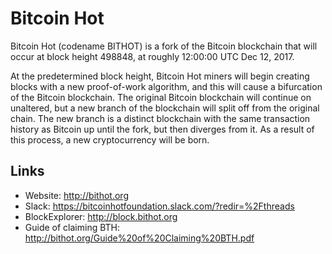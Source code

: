 # Bitcoin Hot

Bitcoin Hot (codename BITHOT) is a fork of the Bitcoin blockchain that will occur at block height 498848, at roughly 12:00:00 UTC Dec 12, 2017.

At the predetermined block height, Bitcoin Hot miners will begin creating blocks with a new proof-of-work algorithm, and this will cause a bifurcation of the Bitcoin blockchain. The original Bitcoin blockchain will continue on unaltered, but a new branch of the blockchain will split off from the original chain. The new branch is a distinct blockchain with the same transaction history as Bitcoin up until the fork, but then diverges from it. As a result of this process, a new cryptocurrency will be born.


## Links

* Website: http://bithot.org
* Slack: https://bitcoinhotfoundation.slack.com/?redir=%2Fthreads
* BlockExplorer: http://block.bithot.org
* Guide of claiming BTH: http://bithot.org/Guide%20of%20Claiming%20BTH.pdf
